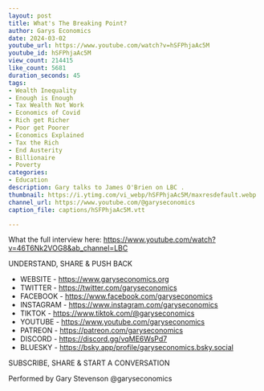 ```yaml
---
layout: post
title: What's The Breaking Point?
author: Garys Economics
date: 2024-03-02
youtube_url: https://www.youtube.com/watch?v=hSFPhjaAc5M
youtube_id: hSFPhjaAc5M
view_count: 214415
like_count: 5681
duration_seconds: 45
tags:
- Wealth Inequality
- Enough is Enough
- Tax Wealth Not Work
- Economics of Covid
- Rich get Richer
- Poor get Poorer
- Economics Explained
- Tax the Rich
- End Austerity
- Billionaire
- Poverty
categories:
- Education
description: Gary talks to James O'Brien on LBC .
thumbnail: https://i.ytimg.com/vi_webp/hSFPhjaAc5M/maxresdefault.webp
channel_url: https://www.youtube.com/@garyseconomics
caption_file: captions/hSFPhjaAc5M.vtt

---
```


What the full interview here: https://www.youtube.com/watch?v=46T6Nk2VOG8&ab_channel=LBC


UNDERSTAND, SHARE & PUSH BACK

- WEBSITE - https://www.garyseconomics.org
- TWITTER  - https://twitter.com/garyseconomics
- FACEBOOK - https://www.facebook.com/garyseconomics
- INSTAGRAM  - https://www.instagram.com/garyseconomics
- TIKTOK - https://www.tiktok.com/@garyseconomics
- YOUTUBE -  https://www.youtube.com/garyseconomics
- PATREON - https://patreon.com/garyseconomics
- DISCORD - https://discord.gg/vqME6WsPd7
- BLUESKY - https://bsky.app/profile/garyseconomics.bsky.social

SUBSCRIBE, SHARE & START A CONVERSATION

Performed by Gary Stevenson
@garyseconomics
